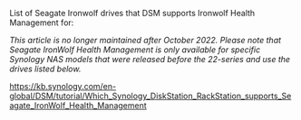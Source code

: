 List of Seagate Ironwolf drives that DSM supports Ironwolf Health Management for:

*This article is no longer maintained after October 2022. Please note that Seagate IronWolf Health Management is only available for specific Synology NAS models that were released before the 22-series and use the drives listed below.*

https://kb.synology.com/en-global/DSM/tutorial/Which_Synology_DiskStation_RackStation_supports_Seagate_IronWolf_Health_Management